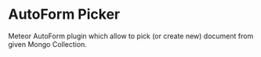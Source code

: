 # AutoForm Picker

Meteor AutoForm plugin which allow to pick (or create new) document from given Mongo Collection.
